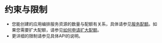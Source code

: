 # 约束与限制<a name="aos_02_0054"></a>

-   您能创建的应用编排服务资源的数量与配额有关系，具体请参见[服务配额](https://console.huaweicloud.com/console/?refrence=quota&locale=zh-cn#/quota)。如果您需要扩大配额，请参见[如何申请扩大配额](https://support.huaweicloud.com/usermanual-iaas/zh-cn_topic_0040259342.html)。
-   更详细的限制请参见具体API的说明。

